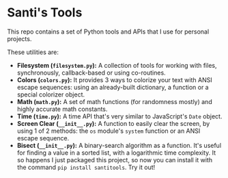 # Santi's Tools

This repo contains a set of Python tools and APIs that I use for personal projects.

These utilities are:

- **Filesystem (```filesystem.py```):** A collection of tools for working with files, synchronously, callback-based or using co-routines.
- **Colors (```colors.py```):** It provides 3 ways to colorize your text with ANSI escape sequences: using an already-built dictionary, a function or a special colorizer object.
- **Math (```math.py```):** A set of math functions (for randomness mostly) and highly accurate math constants.
- **Time (```time.py```):** A time API that's very similar to JavaScript's ```Date``` object.
- **Screen Clear (```__init__.py```):** A function to easily clear the screen, by using 1 of 2 methods: the ```os``` module's ```system``` function or an ANSI escape sequence.
- **Bisect (```__init__.py```):** A binary-search algorithm as a function. It's useful for finding a value in a sorted list, with a logarithmic time complexity.
It so happens I just packaged this project, so now you can install it with the command
```pip install santitools```. Try it out!